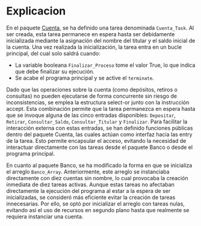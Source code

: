 # Explicacion

En el paquete [Cuenta](../p6/cuenta.ads), se ha definido una tarea denominada `Cuenta_Task`. Al ser creada, esta tarea permanece en espera hasta ser debidamente inicializada mediante la asignación del nombre del titular y el saldo inicial de la cuenta. Una vez realizada la inicialización, la tarea entra en un bucle principal, del cual solo saldrá cuando:

- La variable booleana `Finalizar_Proceso` tome el valor True, lo que indica que debe finalizar su ejecución.
- Se acabe el programa principal y se active el `terminate`.

Dado que las operaciones sobre la cuenta (como depósitos, retiros o consultas) no pueden ejecutarse de forma concurrente sin riesgo de inconsistencias, se emplea la estructura select-or junto con la instrucción accept. Esta combinación permite que la tarea permanezca en espera hasta que se invoque alguna de las cinco entradas disponibles: `Depositar`, `Retirar`, `Consultar_Saldo`, `Consultar_Titular` y `Finalizar`. Para facilitar la interacción externa con estas entradas, se han definido funciones públicas dentro del paquete Cuenta, las cuales actúan como interfaz hacia las entry de la tarea. Esto permite encapsular el acceso, evitando la necesidad de interactuar directamente con las tareas desde el paquete Banco o desde el programa principal.

En cuanto al paquete Banco, se ha modificado la forma en que se inicializa el arreglo `Banco_Array`. Anteriormente, este arreglo se instanciaba directamente con diez cuentas sin nombre, lo cual provocaba la creación inmediata de diez tareas activas. Aunque estas tareas no afectaban directamente la ejecución del programa al estar a la espera de ser inicializadas, se consideró más eficiente evitar la creación de tareas innecesarias. Por ello, se optó por inicializar el arreglo con tareas nulas, evitando así el uso de recursos en segundo plano hasta que realmente se requiera instanciar una cuenta.
